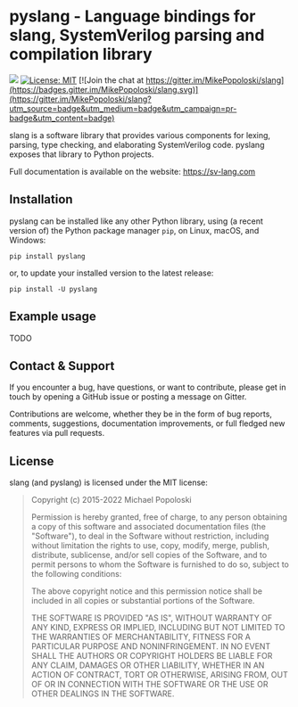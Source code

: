 # pyslang - Language bindings for slang, SystemVerilog parsing and compilation library

![](https://github.com/MikePopoloski/pyslang/workflows/CI%20Build/badge.svg)
[![License: MIT](https://img.shields.io/badge/License-MIT-yellow.svg)](https://github.com/MikePopoloski/pyslang/blob/master/LICENSE)
[![Join the chat at https://gitter.im/MikePopoloski/slang](https://badges.gitter.im/MikePopoloski/slang.svg)](https://gitter.im/MikePopoloski/slang?utm_source=badge&utm_medium=badge&utm_campaign=pr-badge&utm_content=badge)

slang is a software library that provides various components for lexing, parsing, type checking, and elaborating SystemVerilog code. pyslang exposes that library
to Python projects.

Full documentation is available on the website: https://sv-lang.com

## Installation
pyslang can be installed like any other Python library, using (a recent version of) the Python package manager `pip`, on Linux, macOS, and Windows:
```
pip install pyslang
```
or, to update your installed version to the latest release:
```
pip install -U pyslang
```

## Example usage

TODO

## Contact & Support

If you encounter a bug, have questions, or want to contribute, please get in touch by opening a GitHub issue or posting a message on Gitter.

Contributions are welcome, whether they be in the form of bug reports, comments, suggestions, documentation improvements, or full fledged new features via pull requests.

## License

slang (and pyslang) is licensed under the MIT license:

>   Copyright (c) 2015-2022 Michael Popoloski
>
>   Permission is hereby granted, free of charge, to any person obtaining a copy
>   of this software and associated documentation files (the "Software"), to deal
>   in the Software without restriction, including without limitation the rights
>   to use, copy, modify, merge, publish, distribute, sublicense, and/or sell
>   copies of the Software, and to permit persons to whom the Software is
>   furnished to do so, subject to the following conditions:
>
>   The above copyright notice and this permission notice shall be included in
>   all copies or substantial portions of the Software.
>
>   THE SOFTWARE IS PROVIDED "AS IS", WITHOUT WARRANTY OF ANY KIND, EXPRESS OR
>   IMPLIED, INCLUDING BUT NOT LIMITED TO THE WARRANTIES OF MERCHANTABILITY,
>   FITNESS FOR A PARTICULAR PURPOSE AND NONINFRINGEMENT. IN NO EVENT SHALL THE
>   AUTHORS OR COPYRIGHT HOLDERS BE LIABLE FOR ANY CLAIM, DAMAGES OR OTHER
>   LIABILITY, WHETHER IN AN ACTION OF CONTRACT, TORT OR OTHERWISE, ARISING FROM,
>   OUT OF OR IN CONNECTION WITH THE SOFTWARE OR THE USE OR OTHER DEALINGS IN
>   THE SOFTWARE.
